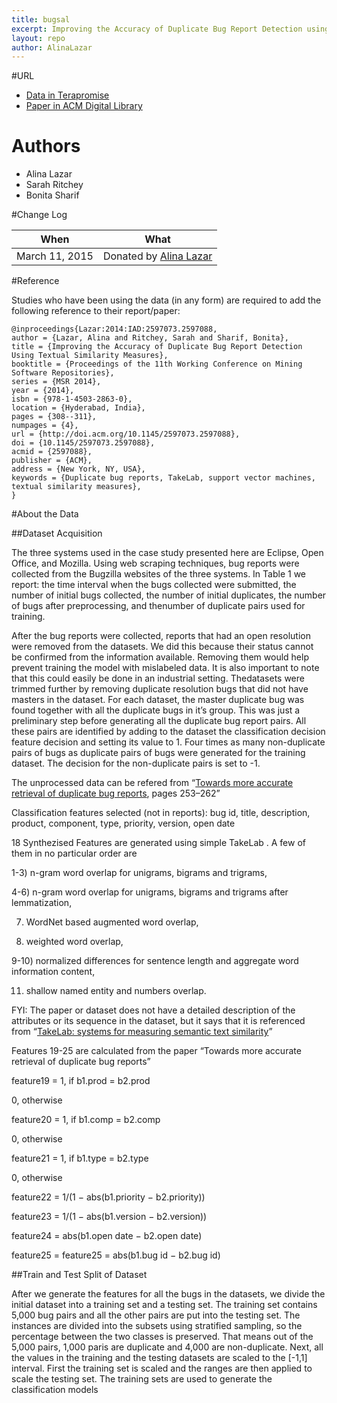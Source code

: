 ```yaml
---
title: bugsal
excerpt: Improving the Accuracy of Duplicate Bug Report Detection using Textual Similarity Measures
layout: repo
author: AlinaLazar
---
```



#URL

  * [Data in Terapromise](https://terapromise.csc.ncsu.edu:8443/svn/repo/issues/bugsal)
  * [Paper in ACM Digital Library](http://dl.acm.org/citation.cfm?id=2597088)

# Authors
 * Alina Lazar
 * Sarah Ritchey
 * Bonita Sharif

#Change Log

When | What
---- | ----
March 11, 2015 | Donated by [Alina Lazar](/repo/people/data-donors/promise4.html)


#Reference

Studies who have been using the data (in any form) are required to add the following reference to their report/paper:

    @inproceedings{Lazar:2014:IAD:2597073.2597088,
    author = {Lazar, Alina and Ritchey, Sarah and Sharif, Bonita},
    title = {Improving the Accuracy of Duplicate Bug Report Detection Using Textual Similarity Measures},
    booktitle = {Proceedings of the 11th Working Conference on Mining Software Repositories},
    series = {MSR 2014},
    year = {2014},
    isbn = {978-1-4503-2863-0},
    location = {Hyderabad, India},
    pages = {308--311},
    numpages = {4},
    url = {http://doi.acm.org/10.1145/2597073.2597088},
    doi = {10.1145/2597073.2597088},
    acmid = {2597088},
    publisher = {ACM},
    address = {New York, NY, USA},
    keywords = {Duplicate bug reports, TakeLab, support vector machines, textual similarity measures},
    }

#About the Data

##Dataset Acquisition

The three systems used in the case study presented here are Eclipse, Open Office, and Mozilla. Using web scraping techniques, bug reports were collected from the Bugzilla websites of the three systems. In Table 1 we report: the time interval when the bugs collected were submitted, the number of initial bugs collected, the number of initial duplicates, the number of bugs after preprocessing, and thenumber of duplicate pairs used for training.

After the bug reports were collected, reports that had an open resolution were removed from the datasets. We did this because their status cannot be confirmed from the information available. Removing them would help prevent training the model with mislabeled data. It is also important to note that this could easily be done in an industrial setting. Thedatasets were trimmed further by removing duplicate resolution bugs that did not have masters in the dataset. For each dataset, the master duplicate bug was found together with all the duplicate bugs in it’s group. This was just a preliminary step before generating all the duplicate bug report pairs. All these pairs are identified by adding to the dataset the classification decision feature decision and setting its value to 1. Four times as many non-duplicate pairs of bugs as duplicate pairs of bugs were generated for the training dataset. The decision for the non-duplicate pairs is set to -1.

The unprocessed data can be refered from “[Towards more accurate retrieval of duplicate bug reports](http://dx.doi.org/10.1109/ASE.2011.6100061), pages 253–262”

Classification features selected (not in reports): bug id, title, description, product, component, type, priority, version, open date

18 Synthezised Features are generated using simple TakeLab . A few of them in no particular order are

1-3) n-gram word overlap for unigrams, bigrams and trigrams,

4-6) n-gram word overlap for unigrams, bigrams and trigrams after lemmatization,

7) WordNet based augmented word overlap,

8) weighted word overlap,

9-10) normalized differences for sentence length and aggregate word information content,

11) shallow named entity and numbers overlap.

FYI: The paper or dataset does not have a detailed description of the attributes or its sequence in the dataset, but it says that it is referenced from “[TakeLab: systems for measuring semantic text similarity](http://dl.acm.org/citation.cfm?id=2387708)”

Features 19-25 are calculated from the paper “Towards more accurate retrieval of duplicate bug reports”

feature19 = 1, if b1.prod = b2.prod

0, otherwise

feature20 = 1, if b1.comp = b2.comp

0, otherwise

feature21 = 1, if b1.type = b2.type

0, otherwise

feature22 = 1/(1 − abs(b1.priority − b2.priority))

feature23 = 1/(1 − abs(b1.version − b2.version))

feature24 = abs(b1.open date − b2.open date)

feature25 = feature25 = abs(b1.bug id − b2.bug id)

##Train and Test Split of Dataset

After we generate the features for all the bugs in the datasets, we divide the initial dataset into a training set and a testing set. The training set contains 5,000 bug pairs and all the other pairs are put into the testing set. The instances are divided into the subsets using stratified sampling, so the percentage between the two classes is preserved. That means out of the 5,000 pairs, 1,000 paris are duplicate and 4,000 are non-duplicate. Next, all the values in the training and the testing datasets are scaled to the [-1,1] interval. First the training set is scaled and the ranges are then applied to scale the testing set. The training sets are used to generate the classification models
